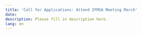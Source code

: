 ```yaml
---
title: 'Call for Applications: Attend IFMSA Meeting March'
date:
description: Please fill in description here.
lang: en
---
```

